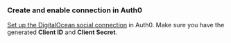 ### Create and enable connection in Auth0
[Set up the DigitalOcean social connection](https://auth0.com/docs/dashboard/guides/connections/set-up-connections-social) in Auth0. Make sure you have the generated **Client ID** and **Client Secret**.
